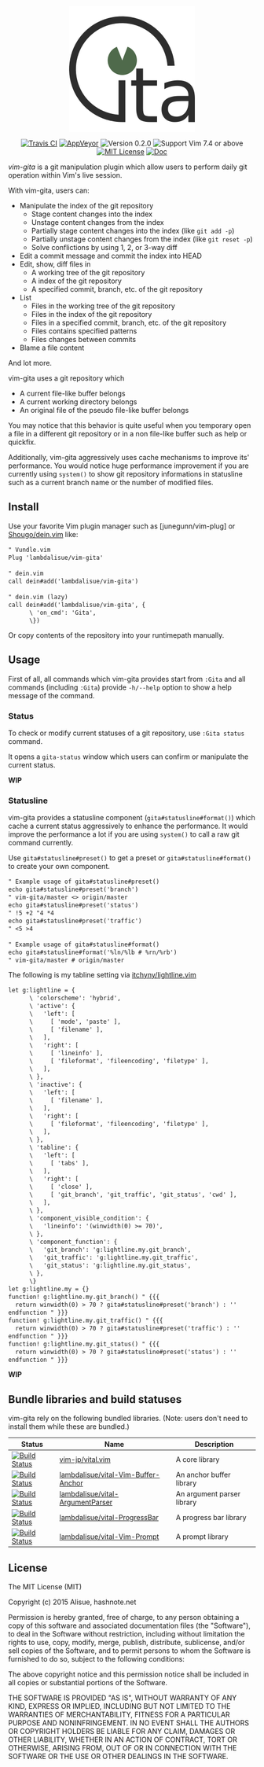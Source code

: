 <div align="center" style="text-align: center">
    <p><img align="center" src="res/vim-gita.256x256.png" alt="vim-gita"></p>

[![Travis CI](https://img.shields.io/travis/lambdalisue/vim-gita/master.svg?style=flat-square&label=Travis%20CI)](https://travis-ci.org/lambdalisue/vim-gita) [![AppVeyor](https://img.shields.io/appveyor/ci/lambdalisue/vim-gita/master.svg?style=flat-square&label=AppVeyor)](https://ci.appveyor.com/project/lambdalisue/vim-gita/branch/master) ![Version 0.2.0](https://img.shields.io/badge/version-0.2.0-yellow.svg?style=flat-square) ![Support Vim 7.4 or above](https://img.shields.io/badge/support-Vim%207.4%20or%20above-yellowgreen.svg?style=flat-square) [![MIT License](https://img.shields.io/badge/license-MIT-blue.svg?style=flat-square)](LICENSE) [![Doc](https://img.shields.io/badge/doc-%3Ah%20vim--gita-orange.svg?style=flat-square)](doc/vim-gita.txt)

</div>

*vim-gita* is a git manipulation plugin which allow users to perform daily git operation within Vim's live session.

With vim-gita, users can:

- Manipulate the index of the git repository
  - Stage content changes into the index
  - Unstage content changes from the index
  - Partially stage content changes into the index (like `git add -p`)
  - Partially unstage content changes from the index (like `git reset -p`)
  - Solve conflictions by using 1, 2, or 3-way diff
- Edit a commit message and commit the index into HEAD
- Edit, show, diff files in
  - A working tree of the git repository
  - A index of the git repository
  - A specified commit, branch, etc. of the git repository
- List
  - Files in the working tree of the git repository
  - Files in the index of the git repository
  - Files in a specified commit, branch, etc. of the git repository
  - Files contains specified patterns
  - Files changes between commits
- Blame a file content

And lot more.

vim-gita uses a git repository which

- A current file-like buffer belongs
- A current working directory belongs
- An original file of the pseudo file-like buffer belongs

You may notice that this behavior is quite useful when you temporary open a file in a different git repository or in a non file-like buffer such as help or quickfix.

Additionally, vim-gita aggressively uses cache mechanisms to improve its' performance. You would notice huge performance improvement if you are currently using `system()` to show git repository informations in statusline such as a current branch name or the number of modified files.


Install
-------------------------------------------------------------------------------
Use your favorite Vim plugin manager such as [junegunn/vim-plug] or [Shougo/dein.vim] like:

```vim
" Vundle.vim
Plug 'lambdalisue/vim-gita'

" dein.vim
call dein#add('lambdalisue/vim-gita')

" dein.vim (lazy)
call dein#add('lambdalisue/vim-gita', {
      \ 'on_cmd': 'Gita',
      \})
```

Or copy contents of the repository into your runtimepath manually.

[junegunn/vim-plug.vim]: https://github.com/junegunn/vim-plug
[Shougo/dein.vim]: https://github.com/Shougo/dein.vim


Usage
-------------------------------------------------------------------------------

First of all, all commands which vim-gita provides start from `:Gita` and all commands (including `:Gita`) provide `-h/--help` option to show a help message of the command.

### Status

To check or modify current statuses of a git repository, use `:Gita status` command.

It opens a `gita-status` window which users can confirm or manipulate the current status.

**WIP**

### Statusline

vim-gita provides a statusline component (`gita#statusline#format()`) which cache a current status aggressively to enhance the performance. It would improve the performance a lot if you are using `system()` to call a raw git command currently.

Use `gita#statusline#preset()` to get a preset or `gita#statusline#format()` to create your own component.

```vim
" Example usage of gita#statusline#preset()
echo gita#statusline#preset('branch')
" vim-gita/master <> origin/master
echo gita#statusline#preset('status')
" !5 +2 "4 *4
echo gita#statusline#preset('traffic')
" <5 >4

" Example usage of gita#statusline#format()
echo gita#statusline#format('%ln/%lb # %rn/%rb')
" vim-gita/master # origin/master
```

The following is my tabline setting via [itchyny/lightline.vim](https://github.com/itchyny/lightline.vim)

```vim
let g:lightline = {
      \ 'colorscheme': 'hybrid',
      \ 'active': {
      \   'left': [
      \     [ 'mode', 'paste' ],
      \     [ 'filename' ],
      \   ],
      \   'right': [
      \     [ 'lineinfo' ],
      \     [ 'fileformat', 'fileencoding', 'filetype' ],
      \   ],
      \ },
      \ 'inactive': {
      \   'left': [
      \     [ 'filename' ],
      \   ],
      \   'right': [
      \     [ 'fileformat', 'fileencoding', 'filetype' ],
      \   ],
      \ },
      \ 'tabline': {
      \   'left': [
      \     [ 'tabs' ],
      \   ],
      \   'right': [
      \     [ 'close' ],
      \     [ 'git_branch', 'git_traffic', 'git_status', 'cwd' ],
      \   ],
      \ },
      \ 'component_visible_condition': {
      \   'lineinfo': '(winwidth(0) >= 70)',
      \ },
      \ 'component_function': {
      \   'git_branch': 'g:lightline.my.git_branch',
      \   'git_traffic': 'g:lightline.my.git_traffic',
      \   'git_status': 'g:lightline.my.git_status',
      \ },
      \}
let g:lightline.my = {}
function! g:lightline.my.git_branch() " {{{
  return winwidth(0) > 70 ? gita#statusline#preset('branch') : ''
endfunction " }}}
function! g:lightline.my.git_traffic() " {{{
  return winwidth(0) > 70 ? gita#statusline#preset('traffic') : ''
endfunction " }}}
function! g:lightline.my.git_status() " {{{
  return winwidth(0) > 70 ? gita#statusline#preset('status') : ''
endfunction " }}}
```

**WIP**


Bundle libraries and build statuses
-------------------------------------------------------------------------------

vim-gita rely on the following bundled libraries. (Note: users don't need to install them while these are bundled.)

Status   | Name    | Description
---------|---------|--------------
[![Build Status](https://travis-ci.org/vim-jp/vital.vim.svg)](https://travis-ci.org/vim-jp/vital.vim) | [vim-jp/vital.vim][] | A core library
[![Build Status](https://travis-ci.org/lambdalisue/vital-Vim-Buffer-Anchor.svg)](https://travis-ci.org/lambdalisue/vital-Vim-Buffer-Anchor) | [lambdalisue/vital-Vim-Buffer-Anchor][] | An anchor buffer library
[![Build Status](https://travis-ci.org/lambdalisue/vital-ArgumentParser.svg)](https://travis-ci.org/lambdalisue/vital-ArgumentParser) | [lambdalisue/vital-ArgumentParser][] | An argument parser library
[![Build Status](https://travis-ci.org/lambdalisue/vital-ProgressBar.svg)](https://travis-ci.org/lambdalisue/vital-ProgressBar) | [lambdalisue/vital-ProgressBar][] | A progress bar library
[![Build Status](https://travis-ci.org/lambdalisue/vital-Vim-Prompt.svg)](https://travis-ci.org/lambdalisue/vital-Vim-Prompt) | [lambdalisue/vital-Vim-Prompt][] | A prompt library

[vim-jp/vital.vim]:                    https://github.com/vim-jp/vital.vim
[lambdalisue/vital-Vim-Buffer-Anchor]: https://github.com/lambdalisue/vital-Vim-Buffer-Anchor
[lambdalisue/vital-ArgumentParser]:    https://github.com/lambdalisue/vital-ArgumentParser
[lambdalisue/vital-ProgressBar]:       https://github.com/lambdalisue/vital-ProgressBar
[lambdalisue/vital-Vim-Prompt]:        https://github.com/lambdalisue/vital-Vim-Prompt


License
-------------------------------------------------------------------------------
The MIT License (MIT)

Copyright (c) 2015 Alisue, hashnote.net

Permission is hereby granted, free of charge, to any person obtaining a copy
of this software and associated documentation files (the "Software"), to deal
in the Software without restriction, including without limitation the rights
to use, copy, modify, merge, publish, distribute, sublicense, and/or sell
copies of the Software, and to permit persons to whom the Software is
furnished to do so, subject to the following conditions:

The above copyright notice and this permission notice shall be included in
all copies or substantial portions of the Software.

THE SOFTWARE IS PROVIDED "AS IS", WITHOUT WARRANTY OF ANY KIND, EXPRESS OR
IMPLIED, INCLUDING BUT NOT LIMITED TO THE WARRANTIES OF MERCHANTABILITY,
FITNESS FOR A PARTICULAR PURPOSE AND NONINFRINGEMENT. IN NO EVENT SHALL THE
AUTHORS OR COPYRIGHT HOLDERS BE LIABLE FOR ANY CLAIM, DAMAGES OR OTHER
LIABILITY, WHETHER IN AN ACTION OF CONTRACT, TORT OR OTHERWISE, ARISING FROM,
OUT OF OR IN CONNECTION WITH THE SOFTWARE OR THE USE OR OTHER DEALINGS IN
THE SOFTWARE.

